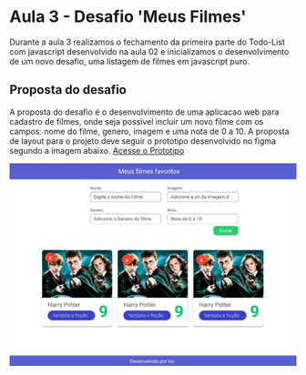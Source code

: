# Aula 3 - Desafio 'Meus Filmes'

Durante a aula 3 realizamos o fechamento da primeira parte do Todo-List com javascript
desenvolvido na aula 02 e inicializamos o desenvolvimento de um novo desafio, uma listagem de filmes em javascript puro.

## Proposta do desafio

A proposta do desafio é o desenvolvimento de uma aplicacao web para cadastro de filmes, onde seja possivel incluir um novo filme com os campos: nome do filme, genero, imagem e uma nota de 0 a 10.
A proposta de layout para o projeto deve seguir o prototipo desenvolvido no figma segundo a imagem abaixo. [Acesse o Prototipo](https://www.figma.com/file/MQSP4IMMmPyKGRWO4RYtk3/Blue-Filmes?node-id=0%3A1)

![Imagem do projeto](filmes.jpg)